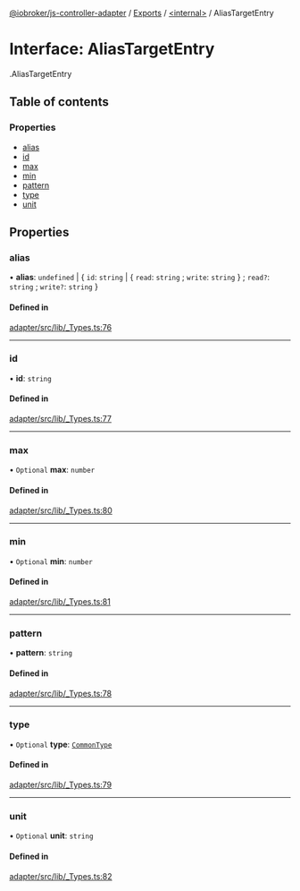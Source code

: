 [@iobroker/js-controller-adapter](../README.md) / [Exports](../modules.md) / [<internal\>](../modules/internal_.md) / AliasTargetEntry

# Interface: AliasTargetEntry

[<internal>](../modules/internal_.md).AliasTargetEntry

## Table of contents

### Properties

- [alias](internal_.AliasTargetEntry.md#alias)
- [id](internal_.AliasTargetEntry.md#id)
- [max](internal_.AliasTargetEntry.md#max)
- [min](internal_.AliasTargetEntry.md#min)
- [pattern](internal_.AliasTargetEntry.md#pattern)
- [type](internal_.AliasTargetEntry.md#type)
- [unit](internal_.AliasTargetEntry.md#unit)

## Properties

### alias

• **alias**: `undefined` \| { `id`: `string` \| { `read`: `string` ; `write`: `string`  } ; `read?`: `string` ; `write?`: `string`  }

#### Defined in

[adapter/src/lib/_Types.ts:76](https://github.com/ioBroker/ioBroker.js-controller/blob/7a194a15/packages/adapter/src/lib/_Types.ts#L76)

___

### id

• **id**: `string`

#### Defined in

[adapter/src/lib/_Types.ts:77](https://github.com/ioBroker/ioBroker.js-controller/blob/7a194a15/packages/adapter/src/lib/_Types.ts#L77)

___

### max

• `Optional` **max**: `number`

#### Defined in

[adapter/src/lib/_Types.ts:80](https://github.com/ioBroker/ioBroker.js-controller/blob/7a194a15/packages/adapter/src/lib/_Types.ts#L80)

___

### min

• `Optional` **min**: `number`

#### Defined in

[adapter/src/lib/_Types.ts:81](https://github.com/ioBroker/ioBroker.js-controller/blob/7a194a15/packages/adapter/src/lib/_Types.ts#L81)

___

### pattern

• **pattern**: `string`

#### Defined in

[adapter/src/lib/_Types.ts:78](https://github.com/ioBroker/ioBroker.js-controller/blob/7a194a15/packages/adapter/src/lib/_Types.ts#L78)

___

### type

• `Optional` **type**: [`CommonType`](../modules/internal_.md#commontype)

#### Defined in

[adapter/src/lib/_Types.ts:79](https://github.com/ioBroker/ioBroker.js-controller/blob/7a194a15/packages/adapter/src/lib/_Types.ts#L79)

___

### unit

• `Optional` **unit**: `string`

#### Defined in

[adapter/src/lib/_Types.ts:82](https://github.com/ioBroker/ioBroker.js-controller/blob/7a194a15/packages/adapter/src/lib/_Types.ts#L82)
